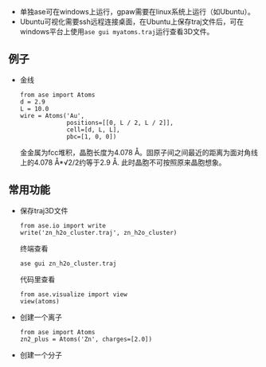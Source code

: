 - 单独ase可在windows上运行，gpaw需要在linux系统上运行（如Ubuntu）。
- Ubuntu可视化需要ssh远程连接桌面，在Ubuntu上保存traj文件后，可在windows平台上使用```ase gui myatoms.traj```运行查看3D文件。
## 例子
- 金线
  ```
  from ase import Atoms
  d = 2.9
  L = 10.0
  wire = Atoms('Au',
               positions=[[0, L / 2, L / 2]],
               cell=[d, L, L],
               pbc=[1, 0, 0])
  ```
  金金属为fcc堆积，晶胞长度为4.078 Å。固原子间之间最近的距离为面对角线上的4.078 Å*√2/2约等于2.9 Å.
  此时晶胞不可按照原来晶胞想象。
## 常用功能
- 保存traj3D文件
  ```
  from ase.io import write
  write('zn_h2o_cluster.traj', zn_h2o_cluster)
  ```
  终端查看
  ```
  ase gui zn_h2o_cluster.traj
  ```
  代码里查看
  ```
  from ase.visualize import view
  view(atoms)
  ```
- 创建一个离子
  ```
  from ase import Atoms
  zn2_plus = Atoms('Zn', charges=[2.0])
  ```
- 创建一个分子
